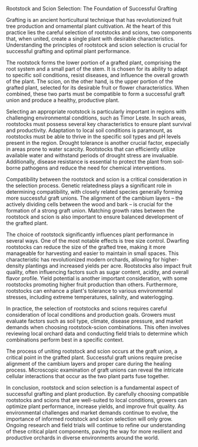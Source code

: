 Rootstock and Scion Selection: The Foundation of Successful Grafting

Grafting is an ancient horticultural technique that has revolutionized fruit tree production and ornamental plant cultivation. At the heart of this practice lies the careful selection of rootstocks and scions, two components that, when united, create a single plant with desirable characteristics. Understanding the principles of rootstock and scion selection is crucial for successful grafting and optimal plant performance.

The rootstock forms the lower portion of a grafted plant, comprising the root system and a small part of the stem. It is chosen for its ability to adapt to specific soil conditions, resist diseases, and influence the overall growth of the plant. The scion, on the other hand, is the upper portion of the grafted plant, selected for its desirable fruit or flower characteristics. When combined, these two parts must be compatible to form a successful graft union and produce a healthy, productive plant.

Selecting an appropriate rootstock is particularly important in regions with challenging environmental conditions, such as Timor Leste. In such areas, rootstocks must possess several key characteristics to ensure plant survival and productivity. Adaptation to local soil conditions is paramount, as rootstocks must be able to thrive in the specific soil types and pH levels present in the region. Drought tolerance is another crucial factor, especially in areas prone to water scarcity. Rootstocks that can efficiently utilize available water and withstand periods of drought stress are invaluable. Additionally, disease resistance is essential to protect the plant from soil-borne pathogens and reduce the need for chemical interventions.

Compatibility between the rootstock and scion is a critical consideration in the selection process. Genetic relatedness plays a significant role in determining compatibility, with closely related species generally forming more successful graft unions. The alignment of the cambium layers – the actively dividing cells between the wood and bark – is crucial for the formation of a strong graft union. Matching growth rates between the rootstock and scion is also important to ensure balanced development of the grafted plant.

The choice of rootstock significantly influences plant performance in several ways. One of the most notable effects is tree size control. Dwarfing rootstocks can reduce the size of the grafted tree, making it more manageable for harvesting and easier to maintain in small spaces. This characteristic has revolutionized modern orchards, allowing for higher-density plantings and increased yields per acre. Rootstocks also impact fruit quality, often influencing factors such as sugar content, acidity, and overall flavor profile. Yield potential is another important consideration, with some rootstocks promoting higher fruit production than others. Furthermore, rootstocks can enhance a plant's tolerance to various environmental stresses, including extreme temperatures, salinity, and waterlogging.

In practice, the selection of rootstocks and scions requires careful consideration of local conditions and production goals. Growers must evaluate factors such as soil type, climate, disease pressure, and market demands when choosing rootstock-scion combinations. This often involves reviewing local orchard data and conducting field trials to determine which combinations perform best in a specific context.

The process of uniting rootstock and scion occurs at the graft union, a critical point in the grafted plant. Successful graft unions require precise alignment of the cambium layers and proper care during the healing process. Microscopic examination of graft unions can reveal the intricate cellular interactions that occur as the two plant parts fuse together.

In conclusion, rootstock and scion selection is a fundamental aspect of successful grafting and plant production. By carefully choosing compatible rootstocks and scions that are well-suited to local conditions, growers can optimize plant performance, increase yields, and improve fruit quality. As environmental challenges and market demands continue to evolve, the importance of informed rootstock and scion selection will only grow. Ongoing research and field trials will continue to refine our understanding of these critical plant components, paving the way for more resilient and productive orchards in diverse environments around the world.